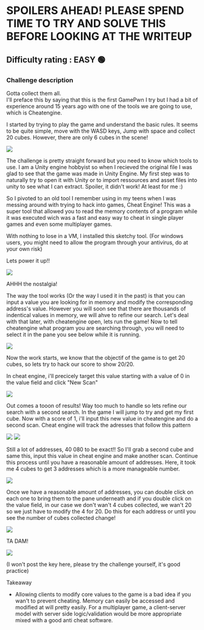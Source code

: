 <h1>SPOILERS AHEAD! PLEASE SPEND TIME TO TRY AND SOLVE THIS BEFORE LOOKING AT THE WRITEUP</h1>


<h2>Difficulty rating : EASY 🟢 </h2> 

<h3>Challenge description</h3>
Gotta collect them all.
<br>
I'll preface this by saying that this is the first GamePwn I try but I had a bit of experience around 15 years ago with one of the tools we are going to use, which is Cheatengine.

I started by trying to play the game and understand the basic rules. It seems to be quite simple, move with the WASD keys, Jump with space and collect 20 cubes. However, there are only 6 cubes in the scene!

<img src="https://github.com/olivierchaput/HTB_writeups/blob/main/GamePWN/CubeMadness1/Images/game.png">

The challenge is pretty straight forward but you need to know which tools to use. I am a Unity engine hobbyist so when I recieved the original file I was glad to see that the game was made in Unity Engine.
My first step was to naturally try to open it with Unity or to import ressources and asset files into unity to see what I can extract. Spoiler, it didn't work! At least for me :)

So I pivoted to an old tool I remember using in my teens when I was messing around with trying to hack into games, Cheat Engine! This was a super tool that allowed you to read the memory contents of a program while it was executed wich was a fast and easy way to cheat in single player games and even some multiplayer games.

With nothing to lose in a VM, I installed this sketchy tool. (For windows users, you might need to allow the program through your antivirus, do at your own risk)

Lets power it up!!

<img src="https://github.com/olivierchaput/HTB_writeups/blob/main/GamePWN/CubeMadness1/Images/cheatengineopening.png">

AHHH the nostalgia! 

The way the tool works (Or the way I used it in the past) is that you can input a value you are looking for in memory and modify the corresponding address's value. However you will soon see that there are thousands of indentical values in memory, we will ahve to refine our search.
Let's deal with that later, with cheatengine open, lets run the game! 
Now to tell cheatengine what program you are searching through, you will need to select it in the pane you see below while it is running.

<img src="https://github.com/olivierchaput/HTB_writeups/blob/main/GamePWN/CubeMadness1/Images/open%20process.png">


Now the work starts, we know that the objectif of the game is to get 20 cubes, so lets try to hack our score to show 20/20.

In cheat engine, i'll precicely target this value starting with a value of 0 in the value field and click "New Scan"

<img src="https://github.com/olivierchaput/HTB_writeups/blob/main/GamePWN/CubeMadness1/Images/new%20scan%200.png">

Out comes a tooon of results! Way too much to handle so lets refine our search with a second search. In the game I will jump to try and get my first cube. Now with a score of 1, i'll input this new value in cheatengine and do a second scan. Cheat engine will track the adresses that follow this pattern

<img src="https://github.com/olivierchaput/HTB_writeups/blob/main/GamePWN/CubeMadness1/Images/1%20cube%20collected.png">
<img src="https://github.com/olivierchaput/HTB_writeups/blob/main/GamePWN/CubeMadness1/Images/next%20scan%201.png">

Still a lot of addresses, 40 080 to be exact!! So I'll grab a second cube and same this, input this value in cheat engine and make another scan. Continue this process until you have a reasonable amount of addresses. Here, it took me 4 cubes to get 3 addresses which is a more manageable number.

<img src="https://github.com/olivierchaput/HTB_writeups/blob/main/GamePWN/CubeMadness1/Images/adresses%20found%204.png">

Once we have a reasonable amount of addresses, you can double click on each one to bring them to the pane underneath and if you double click on the value field, in our case we don't wan't 4 cubes collected, we wan't 20 so we just have to modify the 4 for 20. Do this for each address or until you see the number of cubes collected change!

<img src="https://github.com/olivierchaput/HTB_writeups/blob/main/GamePWN/CubeMadness1/Images/modifying%20values.png">

TA DAM!

<img src="https://github.com/olivierchaput/HTB_writeups/blob/main/GamePWN/CubeMadness1/Images/win.png">



(I won't post the key here, please try the challenge yourself, it's good practice)

Takeaway
- Allowing clients to modify core values to the game is a bad idea if you wan't to prevent cheating. Memory can easily be accessed and modified at will pretty easily. For a multiplayer game, a client-server model with server side logic/validation would be more appropriate mixed with a good anti cheat software. 

